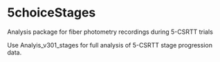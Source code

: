 # 5choiceStages
Analysis package for fiber photometry recordings during 5-CSRTT trials

Use Analyis_v301_stages for full analysis of 5-CSRTT stage progression data.
